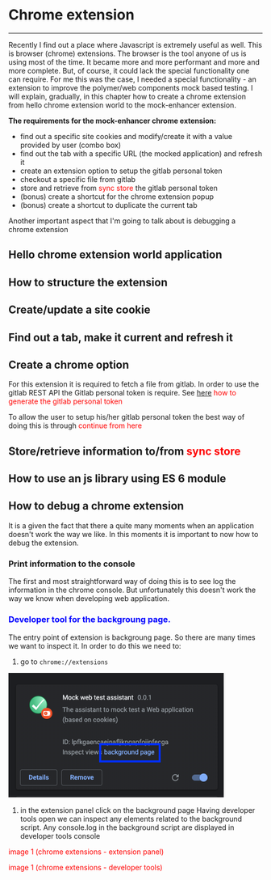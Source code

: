 # Chrome extension

---

Recently I find out a place where Javascript is extremely useful as well. This is browser (chrome) extensions.
The browser is the tool anyone of us is using most of the time.
It became more and more performant and more and more complete.
But, of course, it could lack the special functionality one can require.
For me this was the case, I needed a special functionality - an extension to improve the polymer/web components mock based testing.
I will explain, gradually, in this chapter how to create a chrome extension from hello chrome extension world to the mock-enhancer extension.

**The requirements for the mock-enhancer chrome extension:**

- find out a specific site cookies and modify/create it with a value provided by user (combo box)
- find out the tab with a specific URL (the mocked application) and refresh it
- create an extension option to setup the gitlab personal token
- checkout a specific file from gitlab
- store and retrieve from <span style='color:red'>sync store</span> the gitlab personal token
- (bonus) create a shortcut for the chrome extension popup
- (bonus) create a shortcut to duplicate the current tab

Another important aspect that I'm going to talk about is debugging a chrome extension

## Hello chrome extension world application

## How to structure the extension

## Create/update a site cookie

## Find out a tab, make it current and refresh it

## Create a chrome option

For this extension it is required to fetch a file from gitlab. In order to use the gitlab REST API the Gitlab personal token is require.
See [here](htttp://todo.com) <span style='color:red'>how to generate the gitlab personal token</span>

To allow the user to setup his/her gitlab personal token the best way of doing this is through <span style='color:red'>continue from here</span>

## Store/retrieve information to/from <span style='color:red'>sync store</span>

## How to use an js library using ES 6 module

## How to debug a chrome extension

It is a given the fact that there a quite many moments when an application doesn't work the way we like.
In this moments it is important to now how to debug the extension.

### Print information to the console

The first and most straightforward way of doing this is to see log the information in the chrome console.
But unfortunately this doesn't work the way we know when developing web application.

### <span style='color:blue'>Developer tool for the backgroung page.

The entry point of extension is backgroung page. So there are many times we want to inspect it. In order to do this we need to:

1. go to `chrome://extensions`

![extension panel|427 × 246,50%](./images/chrome_extensions/extension_panel.png "extension panel")

1. in the extension panel click on the background page
   Having developer tools open we can inspect any elements related to the background script.
   Any console.log in the background script are displayed in developer tools console

<span style='color:red'>image 1 (chrome extensions - extension panel)

<span style='color:red'>image 1 (chrome extensions - developer tools)
